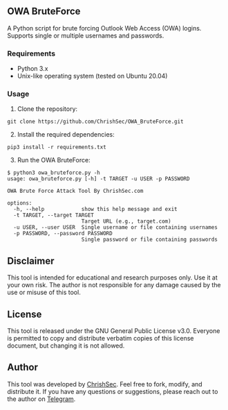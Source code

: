 ## OWA BruteForce

A Python script for brute forcing Outlook Web Access (OWA) logins. Supports single or multiple usernames and passwords.

### Requirements
- Python 3.x
- Unix-like operating system (tested on Ubuntu 20.04)

### Usage

1. Clone the repository:

```git clone https://github.com/ChrishSec/OWA_BruteForce.git```

2. Install the required dependencies:

```pip3 install -r requirements.txt```

3. Run the OWA BruteForce:

```
$ python3 owa_bruteforce.py -h
usage: owa_bruteforce.py [-h] -t TARGET -u USER -p PASSWORD

OWA Brute Force Attack Tool By ChrishSec.com

options:
  -h, --help            show this help message and exit
  -t TARGET, --target TARGET
                        Target URL (e.g., target.com)
  -u USER, --user USER  Single username or file containing usernames
  -p PASSWORD, --password PASSWORD
                        Single password or file containing passwords
```

## Disclaimer

This tool is intended for educational and research purposes only. Use it at your own risk. The author is not responsible for any damage caused by the use or misuse of this tool.

## License

This tool is released under the GNU General Public License v3.0. Everyone is permitted to copy and distribute verbatim copies of this license document, but changing it is not allowed.

## Author

This tool was developed by [ChrishSec](https://github.com/ChrishSec). Feel free to fork, modify, and distribute it. If you have any questions or suggestions, please reach out to the author on [Telegram](https://t.me/ChrishSec).

